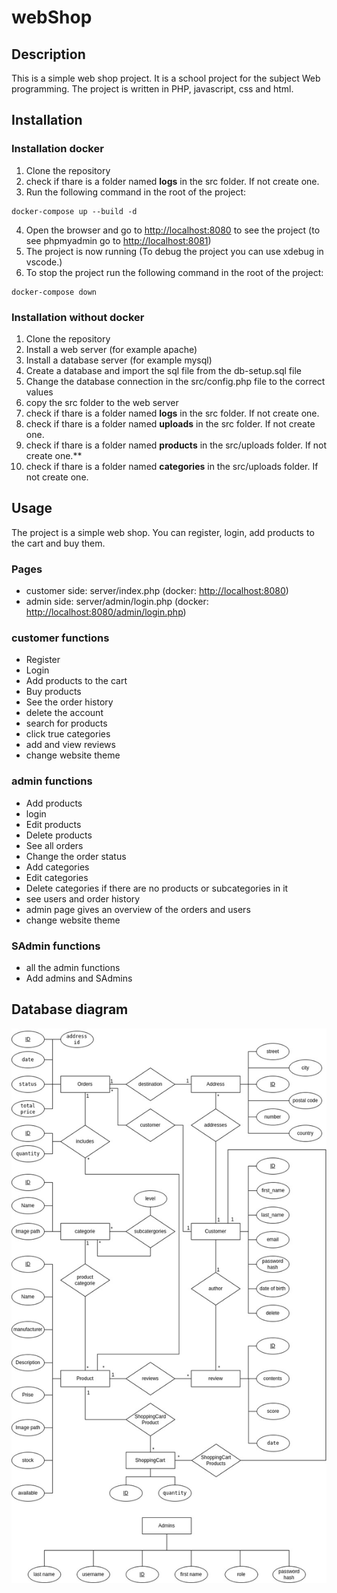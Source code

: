 # webShop

## Description
This is a simple web shop project. It is a school project for the subject Web programming. The project is written in PHP, javascript, css and html.

## Installation
### Installation docker
1. Clone the repository
2. check if thare is a folder named **logs** in the src folder. If not create one.
3. Run the following command in the root of the project:
```
docker-compose up --build -d
```
4. Open the browser and go to [http://localhost:8080](http://localhost:8080) to see the project (to see phpmyadmin go to [http://localhost:8081](http://localhost:8081))
5. The project is now running
  (To debug the project you can use xdebug in vscode.)
6. To stop the project run the following command in the root of the project:
```
docker-compose down
```
### Installation without docker
1. Clone the repository
2. Install a web server (for example apache)
3. Install a database server (for example mysql)
4. Create a database and import the sql file from the db-setup.sql file
5. Change the database connection in the src/config.php file to the correct values
6. copy the src folder to the web server
7. check if thare is a folder named **logs** in the src folder. If not create one.
8. check if thare is a folder named **uploads** in the src folder. If not create one.
9. check if thare is a folder named **products** in the src/uploads folder. If not create one.**
10. check if thare is a folder named **categories** in the src/uploads folder. If not create one.

## Usage
The project is a simple web shop. You can register, login, add products to the cart and buy them.
### Pages
- customer side: server/index.php (docker: [http://localhost:8080](localhost:8080))
- admin side: server/admin/login.php (docker: [http://localhost:8080/admin/login.php](localhost:8080/admin/login.php))
### customer functions
- Register
- Login
- Add products to the cart
- Buy products
- See the order history
- delete the account
- search for products
- click true categories
- add and view reviews
- change website theme
### admin functions
- Add products
- login
- Edit products
- Delete products
- See all orders
- Change the order status
- Add categories
- Edit categories
- Delete categories if there are no products or subcategories in it
- see users and order history
- admin page gives an overview of the orders and users
- change website theme
### SAdmin functions
- all the admin functions
- Add admins and SAdmins
## Database diagram
![Database diagram](./Databases_ERd.jpg)
